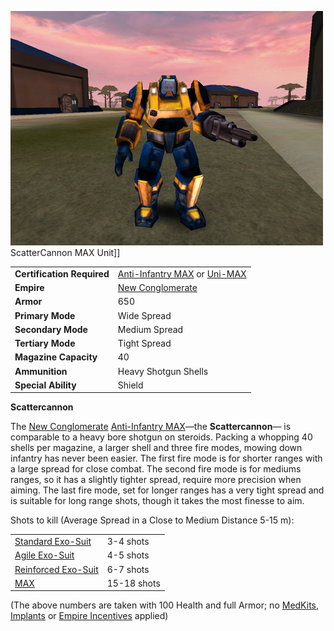 ![](../images/PSScreenShot0258.jpg "fig:PSScreenShot0258.jpg") ScatterCannon MAX
Unit\]\]

|                            |                                                                                                                                            |
| -------------------------- | ------------------------------------------------------------------------------------------------------------------------------------------ |
| **Certification Required** | [Anti-Infantry MAX](../certifications/Anti-Infantry_MAX_(Certification).md) or [Uni-MAX](../certifications/Uni-MAX_(Certification).md) |
| **Empire**                 | [New Conglomerate](../etc/New_Conglomerate.md)                                                                                             |
| **Armor**                  | 650                                                                                                                                        |
| **Primary Mode**           | Wide Spread                                                                                                                                |
| **Secondary Mode**         | Medium Spread                                                                                                                              |
| **Tertiary Mode**          | Tight Spread                                                                                                                               |
| **Magazine Capacity**      | 40                                                                                                                                         |
| **Ammunition**             | Heavy Shotgun Shells                                                                                                                       |
| **Special Ability**        | Shield                                                                                                                                     |

**Scattercannon**

The [New Conglomerate](../etc/New_Conglomerate.md)
[Anti-Infantry MAX](../certifications/Anti-Infantry_MAX_(Certification).md)—the
**Scattercannon**— is comparable to a heavy bore shotgun on steroids. Packing a
whopping 40 shells per magazine, a larger shell and three fire modes, mowing
down infantry has never been easier. The first fire mode is for shorter ranges
with a large spread for close combat. The second fire mode is for mediums
ranges, so it has a slightly tighter spread, require more precision when aiming.
The last fire mode, set for longer ranges has a very tight spread and is
suitable for long range shots, though it takes the most finesse to aim.

Shots to kill (Average Spread in a Close to Medium Distance 5-15 m):

|                                                        |             |
| ------------------------------------------------------ | ----------- |
| [Standard Exo-Suit](../armor/Standard_Exo-Suit.md)     | 3-4 shots   |
| [Agile Exo-Suit](../armor/Agile_Exo-Suit.md)           | 4-5 shots   |
| [Reinforced Exo-Suit](../armor/Reinforced_Exo-Suit.md) | 6-7 shots   |
| [MAX](Mechanized_Assault_Exo-Suit.md)                  | 15-18 shots |

(The above numbers are taken with 100 Health and full Armor; no
[MedKits](MedKit.md), [Implants](../implants/Implants.md) or
[Empire Incentives](../etc/Empire_Incentives.md) applied)


